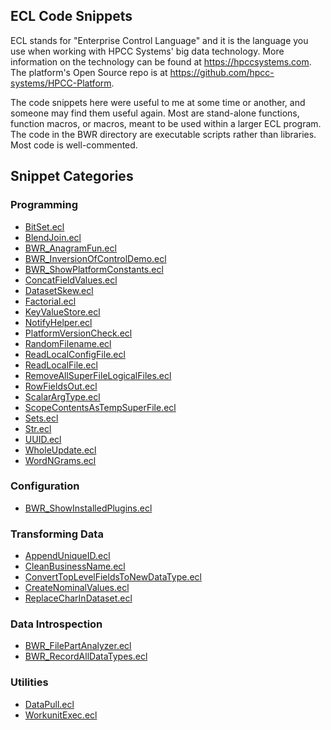 ## ECL Code Snippets

ECL stands for "Enterprise Control Language" and it is the language you use when
working with HPCC Systems' big data technology.  More information on the
technology can be found at https://hpccsystems.com.  The platform's Open Source
repo is at https://github.com/hpcc-systems/HPCC-Platform.

The code snippets here were useful to me at some time or another, and someone
may find them useful again.  Most are stand-alone functions, function macros, or
macros, meant to be used within a larger ECL program.  The code in the BWR
directory are executable scripts rather than libraries.  Most code is
well-commented.

## Snippet Categories

### Programming
* [BitSet.ecl](BitSet.ecl)
* [BlendJoin.ecl](BlendJoin.ecl)
* [BWR_AnagramFun.ecl](BWR/BWR_AnagramFun.ecl)
* [BWR_InversionOfControlDemo.ecl](BWR/BWR_InversionOfControlDemo.ecl)
* [BWR_ShowPlatformConstants.ecl](BWR/BWR_ShowPlatformConstants.ecl)
* [ConcatFieldValues.ecl](ConcatFieldValues.ecl)
* [DatasetSkew.ecl](DatasetSkew.ecl)
* [Factorial.ecl](Factorial.ecl)
* [KeyValueStore.ecl](KeyValueStore.ecl)
* [NotifyHelper.ecl](NotifyHelper.ecl)
* [PlatformVersionCheck.ecl](PlatformVersionCheck.ecl)
* [RandomFilename.ecl](RandomFilename.ecl)
* [ReadLocalConfigFile.ecl](ReadLocalConfigFile.ecl)
* [ReadLocalFile.ecl](ReadLocalFile.ecl)
* [RemoveAllSuperFileLogicalFiles.ecl](RemoveAllSuperFileLogicalFiles.ecl)
* [RowFieldsOut.ecl](RowFieldsOut.ecl)
* [ScalarArgType.ecl](ScalarArgType.ecl)
* [ScopeContentsAsTempSuperFile.ecl](ScopeContentsAsTempSuperFile.ecl)
* [Sets.ecl](Sets.ecl)
* [Str.ecl](Str.ecl)
* [UUID.ecl](UUID.ecl)
* [WholeUpdate.ecl](WholeUpdate.ecl)
* [WordNGrams.ecl](WordNGrams.ecl)

### Configuration
* [BWR_ShowInstalledPlugins.ecl](BWR/BWR_ShowInstalledPlugins.ecl)

### Transforming Data
* [AppendUniqueID.ecl](AppendUniqueID.ecl)
* [CleanBusinessName.ecl](CleanBusinessName.ecl)
* [ConvertTopLevelFieldsToNewDataType.ecl](ConvertTopLevelFieldsToNewDataType.ecl)
* [CreateNominalValues.ecl](CreateNominalValues.ecl)
* [ReplaceCharInDataset.ecl](ReplaceCharInDataset.ecl)

### Data Introspection
* [BWR\_FilePartAnalyzer.ecl](BWR/BWR_FilePartAnalyzer.ecl)
* [BWR\_RecordAllDataTypes.ecl](BWR/BWR_RecordAllDataTypes.ecl)

### Utilities
* [DataPull.ecl](DataPull.ecl)
* [WorkunitExec.ecl](WorkunitExec.ecl)
